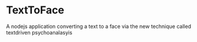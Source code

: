 TextToFace
==========

A nodejs application converting a text to a face via the new technique called textdriven psychoanalasyis
